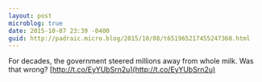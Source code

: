 ```yaml
---
layout: post
microblog: true
date: 2015-10-07 23:39 -0400
guid: http://padraic.micro.blog/2015/10/08/t651965217455247360.html
---
```

For decades, the government steered millions away from whole milk. Was that wrong? [http://t.co/EyYUbSrn2u](http://t.co/EyYUbSrn2u)
